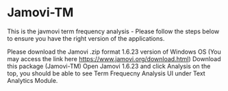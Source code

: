 # Jamovi-TM

This is the javmovi term frequency analysis - Please follow the steps below to ensure you have the right version of the applications. 

Please download the Jamovi .zip format 1.6.23 version of Windows OS (You may access the link here https://www.jamovi.org/download.html)
Download this package (Jamovi-TM)
Open Jamovi 1.6.23 and click Analysis on the top, you should be able to see Term Frequecny Analysis UI under Text Analytics Module.
